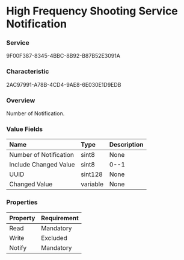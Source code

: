 # High Frequency Shooting Service Notification

### Service

9F00F387-8345-4BBC-8B92-B87B52E3091A

### Characteristic

2AC97991-A78B-4CD4-9AE8-6E030E1D9EDB

### Overview

Number of Notification.

### Value Fields

| Name | Type | Description |
|:--|:--|:--|
| Number of Notification | sint8 | None |
| Include Changed Value | sint8 | 0--1 |
| UUID | sint128 | None |
| Changed Value | variable | None |

### Properties

| Property | Requirement |
|:--|:--|
| Read | Mandatory |
| Write | Excluded |
| Notify | Mandatory |